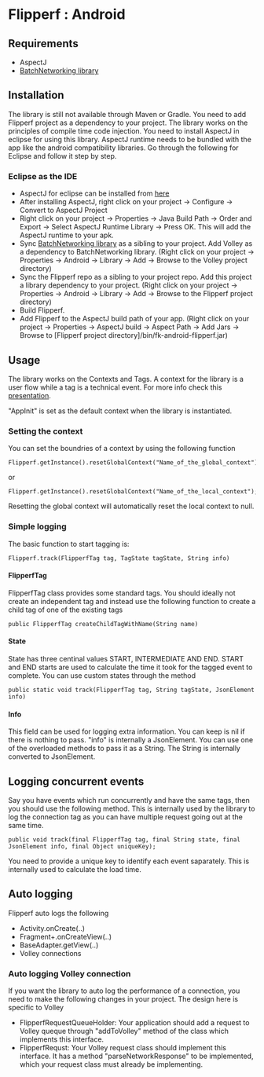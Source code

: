 Flipperf : Android
===================

## Requirements

- AspectJ
- [BatchNetworking library](https://github.com/Flipkart/fk-android-batchnetworking)

## Installation

The library is still not available through Maven or Gradle. You need to add Flipperf project as a dependency to your project. The library works on the principles of compile time code injection. You need to install AspectJ in eclipse for using this library. AspectJ runtime needs to be bundled with the app like the android compatibility libraries. Go through the following for Eclipse and follow it step by step. 

### Eclipse as the IDE
- AspectJ for eclipse can be installed from [here](http://eclipse.org/aspectj/)
- After installing AspectJ, right click on your project -> Configure -> Convert to AspectJ Project
- Right click on your project -> Properties -> Java Build Path -> Order and Export -> Select AspectJ Runtime Library -> Press OK. This will add the AspectJ runtime to your apk.
- Sync [BatchNetworking library](https://github.com/Flipkart/fk-android-batchnetworking) as a sibling to your project. Add Volley as a dependency to BatchNetworking library. (Right click on your project -> Properties -> Android -> Library -> Add -> Browse to the Volley project directory)
- Sync the Flipperf repo as a sibling to your project repo. Add this project a library dependency to your project. (Right click on your project -> Properties -> Android -> Library -> Add -> Browse to the Flipperf project directory)
- Build Flipperf.
- Add Flipperf to the AspectJ build path of your app. (Right click on your project -> Properties -> AspectJ build -> Aspect Path -> Add Jars -> Browse to [Flipperf project directory]/bin/fk-android-flipperf.jar)


## Usage

The library works on the Contexts and Tags. A context for the library is a user flow while a tag is a technical event. For more info check this [presentation](https://docs.google.com/a/flipkart.com/presentation/d/1iWCBiX8_hDkJa7_JmGC4gCZpSJMEtFvHiR8mw_aC07w/edit#slide=id.p).

"AppInit" is set as the default context when the library is instantiated.

### Setting the context

You can set the boundries of a context by using the following function

	Flipperf.getInstance().resetGlobalContext("Name_of_the_global_context");

or 

	Flipperf.getInstance().resetGlobalContext("Name_of_the_local_context");


Resetting the global context will automatically reset the local context to null.

### Simple logging

The basic function to start tagging is:

	Flipperf.track(FlipperfTag tag, TagState tagState, String info)

#### FlipperfTag

FlipperfTag class provides some standard tags. You should ideally not create an independent tag and instead use the following function to create a child tag of one of the existing tags

	public FlipperfTag createChildTagWithName(String name)

#### State

State has three centinal values START, INTERMEDIATE AND END. START and END starts are used to calculate the time it took for the tagged event to complete. You can use custom states through the method

	public static void track(FlipperfTag tag, String tagState, JsonElement info)

#### Info

This field can be used for logging extra information. You can keep is nil if there is nothing to pass. "info" is internally a JsonElement. You can use one of the overloaded methods to pass it as a String. The String is internally converted to JsonElement.

## Logging concurrent events

Say you have events which run concurrently and have the same tags, then you should use the following method. This is internally used by the library to log the connection tag as you can have multiple request going out at the same time. 

	public void track(final FlipperfTag tag, final String state, final JsonElement info, final Object uniqueKey);

You need to provide a unique key to identify each event saparately. This is internally used to calculate the load time.

## Auto logging

Flipperf auto logs the following

- Activity.onCreate(..)
- Fragment+.onCreateView(..)
- BaseAdapter.getView(..)
- Volley connections

### Auto logging Volley connection
If you want the library to auto log the performance of a connection, you need to make the following changes in your project. The design here is specific to Volley

- FlipperfRequestQueueHolder: Your application should add a request to Volley queque through "addToVolley" method of the class which implements this interface.
- FlipperfRequst: Your Volley request class should implement this interface. It has a method "parseNetworkResponse" to be implemented, which your request class must already be implementing.





